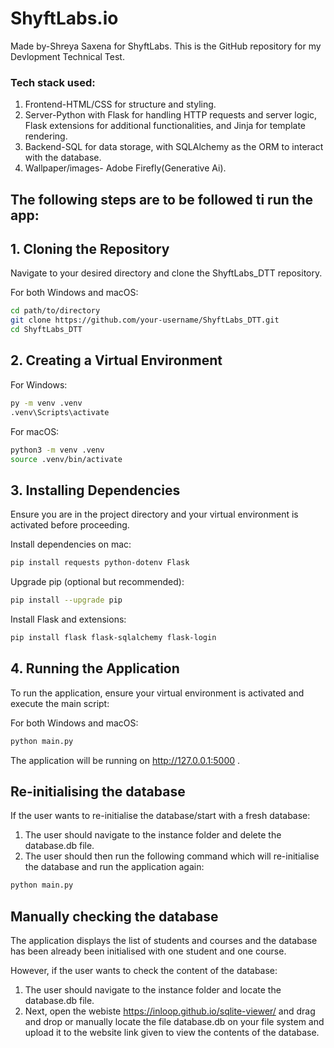 # ShyftLabs.io
Made by-Shreya Saxena for ShyftLabs. This is the GitHub repository for my Devlopment Technical Test.

### Tech stack used: 
1. Frontend-HTML/CSS for structure and styling.
2. Server-Python with Flask for handling HTTP requests and server logic, Flask extensions for additional functionalities, and Jinja for template rendering.
3. Backend-SQL for data storage, with SQLAlchemy as the ORM to interact with the database.
4. Wallpaper/images- Adobe Firefly(Generative Ai).

## The following steps are to be followed ti run the app:
## 1. Cloning the Repository

Navigate to your desired directory and clone the ShyftLabs_DTT repository.

For both Windows and macOS:

```sh
cd path/to/directory
git clone https://github.com/your-username/ShyftLabs_DTT.git
cd ShyftLabs_DTT
```
## 2. Creating a Virtual Environment

For Windows:
```sh
py -m venv .venv
.venv\Scripts\activate
```

For macOS:
```sh
python3 -m venv .venv
source .venv/bin/activate
```

## 3. Installing Dependencies

Ensure you are in the project directory and your virtual environment is activated before proceeding.

Install dependencies on mac:
```sh
pip install requests python-dotenv Flask
```
Upgrade pip (optional but recommended):
```sh
pip install --upgrade pip
```
Install Flask and extensions:
```sh
pip install flask flask-sqlalchemy flask-login
```
## 4. Running the Application

To run the application, ensure your virtual environment is activated and execute the main script:

For both Windows and macOS:
```sh
python main.py
```
The application will be running on http://127.0.0.1:5000 .

## Re-initialising the database 
If the user wants to re-initialise the database/start with a fresh database:
1. The user should navigate to the instance folder and delete the database.db file.
2. The user should then run the following command which will re-initialise the database and run the application again:
```sh
python main.py
```

## Manually checking the database
The application displays the list of students and courses and the database has been already been initialised with one student and one course.

However, if the user wants to check the content of the database:
1. The user should navigate to the instance folder and locate the database.db file.
2. Next, open the webiste https://inloop.github.io/sqlite-viewer/ and drag and drop or manually locate the file database.db on your file system and upload it to the website link given to view the contents of the database. 
